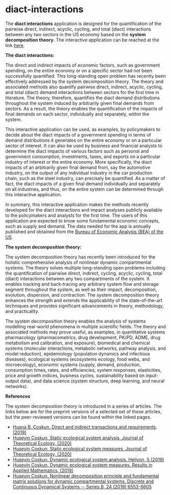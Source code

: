 # diact-interactions

The **diact interactions** application is designed for the quantification of the pairwise direct, indirect, acyclic, cycling, and total (diact) interactions between any two sectors in the US economy based on the **system decomposition theory.** The interactive application can be reached at the link [here](https://coskunhuseyin-diact-interactions-diact-interactions-4zqvi9.streamlitapp.com).

**The diact interactions:**

The direct and indirect impacts of economic factors, such as government spending, on the entire economy or on a specific sector had not been successfully quantified. This long-standing open problem has recently been effectively addressed by the system decomposition theory. The theory and associated methods also quantify pairwise direct, indirect, acyclic, cycling, and total (diact) demand interactions between sectors for the first time in literature. The theory, therefore, quantifies the diact demand distributions throughout the system induced by arbitrarily given final demands from sectors. As a result, the theory enables the quantification of the impacts of final demands on each sector, individually and separately, within the system.

This interactive application can be used, as examples, by policymakers to decide about the diact impacts of a government spending in terms of demand distributions it generates on the entire economy or on a particular sector of interest. It can also be used by business and financial analysts to determine the diact impacts of various factors such as personal and government consumption, investments, taxes, and exports on a particular industry of interest or the entire economy. More specifically, the diact impacts of an arbitrarily given final demand from, say the automotive industry, on the output of any individual industry in the car production chain, such as the steel industry, can precisely be quantified. As a matter of fact, the diact impacts of a given final demand individually and separately on all industries, and thus, on the entire system can be determined through this interactive application.

In summary, this interactive application makes the methods recently developed for the diact interactions and impact analyses publicly available to the policymakers and analysts for the first time. The users of this application are expected to know some fundamental economic concepts, such as supply and demand. The data needed for the app is annually published and obtained from the [Bureau of Economic Analysis (BEA) of the US](https://apps.bea.gov/iTable/iTable.cfm?isuri=1&reqid=151&step=1).

**The system decomposition theory:** 

The system decomposition theory has recently been introduced for the holistic comprehensive analysis of nonlinear dynamic compartmental systems. The theory solves multiple long-standing open problems including the quantification of pairwise direct, indirect, cycling, acyclic, cycling, total (diact) interactions between any two compartments of the system. It enables tracking and back-tracing any arbitrary system flow and storage segment throughout the system, as well as their impact, decomposition, evolution, dispersion, and contraction. The system decomposition theory enhances the strength and extends the applicability of the state-of-the-art techniques and provides significant advancements in theory, methodology, and practicality.

The system decomposition theory enables the analysis of systems modelling real-world phenomena in multiple scientific fields. The theory and associated methods may prove useful, as examples, in quantitative systems pharmacology (pharmacometrics, drug development, PK/PD, ADME, drug metabolism and calibration, and exposure), biomedical and chemical systems (molecular interactions, metabolic networks, pathway analysis, and model reduction), epidemiology (population dynamics and infectious diseases), ecological systems (ecosystems ecology, food webs, and microecology), economic systems (supply, demand, production, consumption times, rates, and efficiencies, system responses, elasticities, price and growth indices, business cycles, sustainability based on input-output data), and data science (system structure, deep learning, and neural networks).

**References**

The system decomposition theory is introduced in a series of articles. The links below are for the preprint versions of a selected set of these articles, but the peer-reviewed versions can be found within the linked pages.

* [Husna B. Coskun. Direct and indirect transactions and requirements, (2019)](https://osf.io/w2a4d/)
* [Huseyin Coskun. Static ecological system analysis, Journal of Theoretical Ecology, (2020)](https://osf.io/zqxc5/)
* [Huseyin Coskun. Static ecological system measures, Journal of Theoretical Ecology, (2020)](https://osf.io/g4xzt/)
* [Huseyin Coskun. Dynamic ecological system analysis. Heliyon, 5 (2019)](https://osf.io/35xkb/)
* [Huseyin Coskun. Dynamic ecological system measures. Results in Applied Mathematics, (2019)](https://osf.io/j2pd3/)
* [Huseyin Coskun. Nonlinear decomposition principle and fundamental matrix solutions for dynamic compartmental systems. Discrete and Continuous Dynamical Systems -- Series B, 24 (2019) 6553-6605](https://osf.io/cyrzf/)
